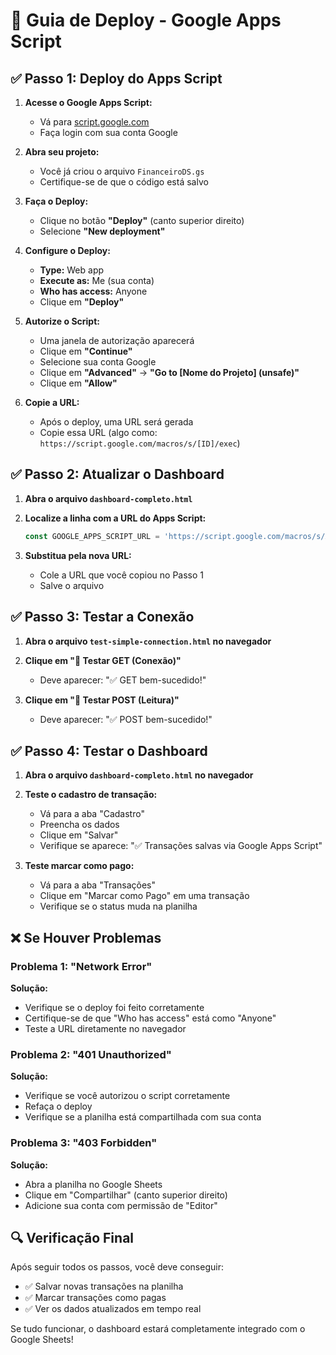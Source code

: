 # 🚀 Guia de Deploy - Google Apps Script

## ✅ Passo 1: Deploy do Apps Script

1. **Acesse o Google Apps Script:**
   - Vá para [script.google.com](https://script.google.com)
   - Faça login com sua conta Google

2. **Abra seu projeto:**
   - Você já criou o arquivo `FinanceiroDS.gs`
   - Certifique-se de que o código está salvo

3. **Faça o Deploy:**
   - Clique no botão **"Deploy"** (canto superior direito)
   - Selecione **"New deployment"**

4. **Configure o Deploy:**
   - **Type:** Web app
   - **Execute as:** Me (sua conta)
   - **Who has access:** Anyone
   - Clique em **"Deploy"**

5. **Autorize o Script:**
   - Uma janela de autorização aparecerá
   - Clique em **"Continue"**
   - Selecione sua conta Google
   - Clique em **"Advanced"** → **"Go to [Nome do Projeto] (unsafe)"**
   - Clique em **"Allow"**

6. **Copie a URL:**
   - Após o deploy, uma URL será gerada
   - Copie essa URL (algo como: `https://script.google.com/macros/s/[ID]/exec`)

## ✅ Passo 2: Atualizar o Dashboard

1. **Abra o arquivo `dashboard-completo.html`**

2. **Localize a linha com a URL do Apps Script:**
   ```javascript
   const GOOGLE_APPS_SCRIPT_URL = 'https://script.google.com/macros/s/AKfycby2thUW_aIfFLNSh2MSmbI669X7wbLg-LLJb3TMYNJnNjywYy1VeFNX_seGf3kFM-FeBg/exec';
   ```

3. **Substitua pela nova URL:**
   - Cole a URL que você copiou no Passo 1
   - Salve o arquivo

## ✅ Passo 3: Testar a Conexão

1. **Abra o arquivo `test-simple-connection.html` no navegador**

2. **Clique em "🔗 Testar GET (Conexão)"**
   - Deve aparecer: "✅ GET bem-sucedido!"

3. **Clique em "📝 Testar POST (Leitura)"**
   - Deve aparecer: "✅ POST bem-sucedido!"

## ✅ Passo 4: Testar o Dashboard

1. **Abra o arquivo `dashboard-completo.html` no navegador**

2. **Teste o cadastro de transação:**
   - Vá para a aba "Cadastro"
   - Preencha os dados
   - Clique em "Salvar"
   - Verifique se aparece: "✅ Transações salvas via Google Apps Script"

3. **Teste marcar como pago:**
   - Vá para a aba "Transações"
   - Clique em "Marcar como Pago" em uma transação
   - Verifique se o status muda na planilha

## ❌ Se Houver Problemas

### Problema 1: "Network Error"
**Solução:**
- Verifique se o deploy foi feito corretamente
- Certifique-se de que "Who has access" está como "Anyone"
- Teste a URL diretamente no navegador

### Problema 2: "401 Unauthorized"
**Solução:**
- Verifique se você autorizou o script corretamente
- Refaça o deploy
- Verifique se a planilha está compartilhada com sua conta

### Problema 3: "403 Forbidden"
**Solução:**
- Abra a planilha no Google Sheets
- Clique em "Compartilhar" (canto superior direito)
- Adicione sua conta com permissão de "Editor"

## 🔍 Verificação Final

Após seguir todos os passos, você deve conseguir:
- ✅ Salvar novas transações na planilha
- ✅ Marcar transações como pagas
- ✅ Ver os dados atualizados em tempo real

Se tudo funcionar, o dashboard estará completamente integrado com o Google Sheets! 
